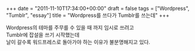 +++
date = "2011-11-10T17:34:00+00:00"
draft = false
tags = ["Wordpress", "Tumblr", "essay"]
title = "Wordpress를 쓰다가 Tumblr를 쓰는데"
+++
<p>Wordpress의 테마를 주무를 수 있을 때 까지 임시로 쓰려고<br />Tumblr에 잡설을 쓰기 시작했는데<br />날이 갈수록 워드프레스로 돌아가야 하는 이유가 불분명해지고 있다. </p> 